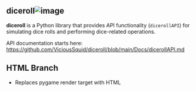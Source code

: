 ## diceroll![image](https://github.com/ViciousSquid/diceroll/assets/161540961/86d8abe9-3153-4cbc-b3d9-0c4b1b20c166)



**diceroll** is a Python library that provides API functionality (`dicerollAPI`) for simulating dice rolls and performing dice-related operations. 

API documentation starts here: https://github.com/ViciousSquid/diceroll/blob/main/Docs/dicerollAPI.md

## HTML Branch

- Replaces pygame render target with HTML
